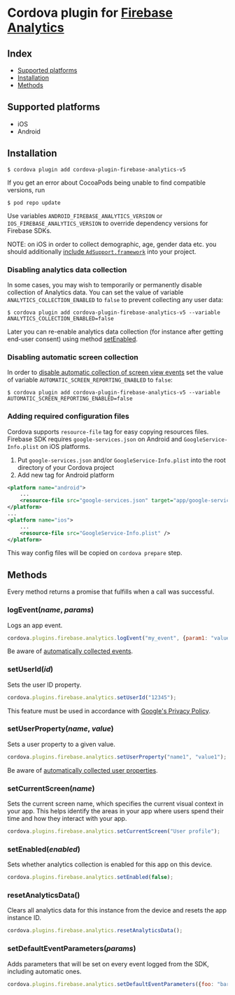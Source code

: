 # Cordova plugin for [Firebase Analytics](https://firebase.google.com/docs/analytics/)

## Index

<!-- MarkdownTOC levels="2" autolink="true" -->

- [Supported platforms](#supported-platforms)
- [Installation](#installation)
- [Methods](#methods)

<!-- /MarkdownTOC -->

## Supported platforms

- iOS
- Android

## Installation

    $ cordova plugin add cordova-plugin-firebase-analytics-v5

If you get an error about CocoaPods being unable to find compatible versions, run
    
    $ pod repo update

Use variables `ANDROID_FIREBASE_ANALYTICS_VERSION` or `IOS_FIREBASE_ANALYTICS_VERSION` to override dependency versions for Firebase SDKs.

NOTE: on iOS in order to collect demographic, age, gender data etc. you should additionally [include `AdSupport.framework`](https://firebase.google.com/support/guides/analytics-adsupport) into your project.

### Disabling analytics data collection
In some cases, you may wish to temporarily or permanently disable collection of Analytics data. You can set the value of variable `ANALYTICS_COLLECTION_ENABLED` to `false` to prevent collecting any user data:

    $ cordova plugin add cordova-plugin-firebase-analytics-v5 --variable ANALYTICS_COLLECTION_ENABLED=false

Later you can re-enable analytics data collection (for instance after getting end-user consent) using method [setEnabled](#setenabledenabled).

### Disabling automatic screen collection
In order to [disable automatic collection of screen view events](https://firebase.googleblog.com/2020/08/google-analytics-manual-screen-view.html) set the value of variable `AUTOMATIC_SCREEN_REPORTING_ENABLED` to `false`:

    $ cordova plugin add cordova-plugin-firebase-analytics-v5 --variable AUTOMATIC_SCREEN_REPORTING_ENABLED=false

### Adding required configuration files

Cordova supports `resource-file` tag for easy copying resources files. Firebase SDK requires `google-services.json` on Android and `GoogleService-Info.plist` on iOS platforms.

1. Put `google-services.json` and/or `GoogleService-Info.plist` into the root directory of your Cordova project
2. Add new tag for Android platform

```xml
<platform name="android">
    ...
    <resource-file src="google-services.json" target="app/google-services.json" />
</platform>
...
<platform name="ios">
    ...
    <resource-file src="GoogleService-Info.plist" />
</platform>
```

This way config files will be copied on `cordova prepare` step.

## Methods
Every method returns a promise that fulfills when a call was successful.

### logEvent(_name_, _params_)
Logs an app event.
```js
cordova.plugins.firebase.analytics.logEvent("my_event", {param1: "value1"});
```

Be aware of [automatically collected events](https://support.google.com/firebase/answer/6317485).

### setUserId(_id_)
Sets the user ID property.
```js
cordova.plugins.firebase.analytics.setUserId("12345");
```
This feature must be used in accordance with [Google's Privacy Policy](https://www.google.com/policies/privacy).

### setUserProperty(_name_, _value_)
Sets a user property to a given value.
```js
cordova.plugins.firebase.analytics.setUserProperty("name1", "value1");
```

Be aware of [automatically collected user properties](https://support.google.com/firebase/answer/6317486?hl=en&ref_topic=6317484).

### setCurrentScreen(_name_)
Sets the current screen name, which specifies the current visual context in your app. This helps identify the areas in your app where users spend their time and how they interact with your app.
```js
cordova.plugins.firebase.analytics.setCurrentScreen("User profile");
```

### setEnabled(_enabled_)
Sets whether analytics collection is enabled for this app on this device.
```js
cordova.plugins.firebase.analytics.setEnabled(false);
```

### resetAnalyticsData()
Clears all analytics data for this instance from the device and resets the app instance ID.
```js
cordova.plugins.firebase.analytics.resetAnalyticsData();
```

### setDefaultEventParameters(_params_)
Adds parameters that will be set on every event logged from the SDK, including automatic ones.
```js
cordova.plugins.firebase.analytics.setDefaultEventParameters({foo: "bar"});
```

[npm-url]: https://www.npmjs.com/package/cordova-plugin-firebase-analytics
[npm-version]: https://img.shields.io/npm/v/cordova-plugin-firebase-analytics.svg
[npm-downloads]: https://img.shields.io/npm/dm/cordova-plugin-firebase-analytics.svg
[npm-total-downloads]: https://img.shields.io/npm/dt/cordova-plugin-firebase-analytics.svg?label=total+downloads
[twitter-url]: https://twitter.com/chemerisuk
[twitter-follow]: https://img.shields.io/twitter/follow/chemerisuk.svg?style=social&label=Follow%20me
[donate-url]: https://www.paypal.com/cgi-bin/webscr?cmd=_s-xclick&hosted_button_id=4SVTMPKTAD9QC&source=url
